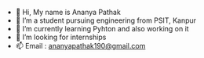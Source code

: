 - 👋 Hi, My name is Ananya Pathak
- 👀 I’m a student pursuing engineering from PSIT, Kanpur
- 🌱 I’m currently learning Pyhton and also working on it
- 💞️ I’m looking for internships
- 📫 Email : ananyapathak190@gmail.com

<!---
Coder-Anany/Coder-Anany is a ✨ special ✨ repository because its `README.md` (this file) appears on your GitHub profile.
You can click the Preview link to take a look at your changes.
--->
